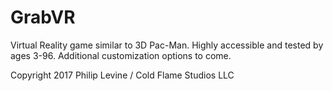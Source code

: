 # GrabVR

Virtual Reality game similar to 3D Pac-Man. Highly accessible and tested by ages 3-96. Additional customization options to come.


Copyright 2017 Philip Levine / Cold Flame Studios LLC
